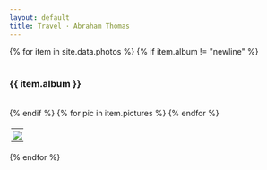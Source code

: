 ```yaml
---
layout: default
title: Travel · Abraham Thomas
---
```


<head>
<style>

#content {
  margin-top: 30px;
}

table {
  border-collapse: collapse;
}
table, th, td {
  padding: 3px;
  line-height: 0;
}
</style>
</head>

<body>
{% for item in site.data.photos %}   
  {% if item.album != "newline" %}
    <br/>
    <br/>
    <h3> {{ item.album }} </h3>
    <br/>
  {% endif %}
    <table>
      <tr>
        {% for pic in item.pictures %} 
          <td> 
            <a href="{{ pic.link }}">
              <img src="{{ pic.smol }}" width="{{ pic.width }}"> 
            </a>
          </td>
        {% endfor %}
      </tr>
    </table>
{% endfor %}
</body>
